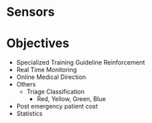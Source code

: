 # Sensors

# Objectives

- Specialized Training Guideline Reinforcement
- Real Time Monitoring
- Online Medical Direction
- Others
  - Triage Classification
    - Red, Yellow, Green, Blue
- Post emergency patient cost
- Statistics
